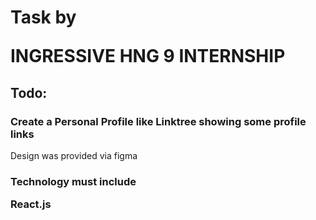 # Task by <p color='#037fff'>INGRESSIVE HNG 9 INTERNSHIP</p>

## Todo:

### Create a Personal Profile like Linktree showing some profile links

<p>Design was provided via figma</p>

### Technology must include <p color='red'>React.js</p>